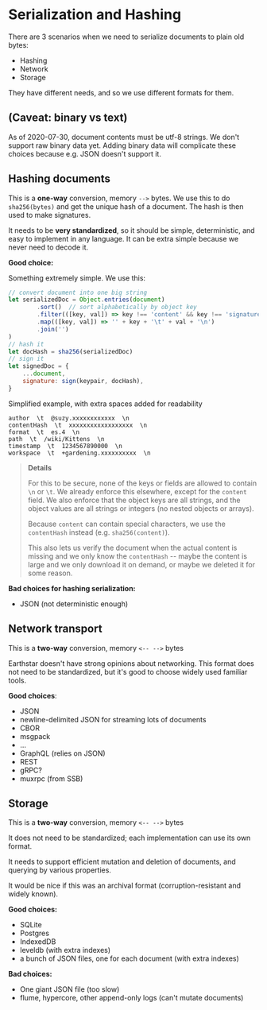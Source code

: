 # Serialization and Hashing

There are 3 scenarios when we need to serialize documents to plain old bytes:

* Hashing
* Network
* Storage

They have different needs, and so we use different formats for them.

## (Caveat: binary vs text)

As of 2020-07-30, document contents must be utf-8 strings.  We don't support raw binary data yet.  Adding binary data will complicate these choices because e.g. JSON doesn't support it.

## Hashing documents

This is a **one-way** conversion, memory `-->` bytes.  We use this to do `sha256(bytes)` and get the unique hash of a document.  The hash is then used to make signatures.

It needs to be **very standardized**, so it should be simple, deterministic, and easy to implement in any language.  It can be extra simple because we never need to decode it.

**Good choice:**

Something extremely simple.  We use this:
```js
// convert document into one big string
let serializedDoc = Object.entries(document)
        .sort()  // sort alphabetically by object key
        .filter(([key, val]) => key !== 'content' && key !== 'signature')
        .map(([key, val]) => '' + key + '\t' + val + '\n')
        .join('')
)
// hash it
let docHash = sha256(serializedDoc)
// sign it
let signedDoc = {
    ...document,
    signature: sign(keypair, docHash),
}
```

Simplified example, with extra spaces added for readability
```
author  \t  @suzy.xxxxxxxxxxxx  \n
contentHash  \t  xxxxxxxxxxxxxxxxxx  \n
format  \t  es.4  \n
path  \t  /wiki/Kittens  \n
timestamp  \t  1234567890000  \n
workspace  \t  +gardening.xxxxxxxxxx  \n
```

> **Details**
> 
> For this to be secure, none of the keys or fields are allowed to contain `\n` or `\t`.  We already enforce this elsewhere, except for the `content` field.  We also enforce that the object keys are all strings, and the object values are all strings or integers (no nested objects or arrays).
> 
> Because `content` can contain special characters, we use the `contentHash` instead (e.g. `sha256(content)`).
> 
> This also lets us verify the document when the actual content is missing and we only know the `contentHash` -- maybe the content is large and we only download it on demand, or maybe we deleted it for some reason.
>

**Bad choices for hashing serialization:**

* JSON (not deterministic enough)

## Network transport

This is a **two-way** conversion, memory `<-- -->` bytes

Earthstar doesn't have strong opinions about networking.  This format does not need to be standardized, but it's good to choose widely used familiar tools.

**Good choices**:

* JSON
* newline-delimited JSON for streaming lots of documents
* CBOR
* msgpack
* ...
* GraphQL (relies on JSON)
* REST
* gRPC?
* muxrpc (from SSB)

## Storage

This is a **two-way** conversion, memory `<-- -->` bytes

It does not need to be standardized; each implementation can use its own format.

It needs to support efficient mutation and deletion of documents, and querying by various properties.

It would be nice if this was an archival format (corruption-resistant and widely known).

**Good choices:**

* SQLite
* Postgres
* IndexedDB
* leveldb (with extra indexes)
* a bunch of JSON files, one for each document (with extra indexes)

**Bad choices:**

* One giant JSON file (too slow)
* flume, hypercore, other append-only logs (can't mutate documents)
